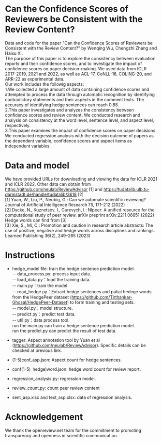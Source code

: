 # Can the Confidence Scores of Reviewers be Consistent with the Review Content?
Data and code for the paper "Can the Confidence Scores of Reviewers be Consistent with the Review Content?" by Wenqing Wu, Chengzhi Zhang and Haixu Xi. <br>
The purpose of this paper is to explore the consistency between evaluation reports and their confidence scores, and to investigate the impact of confidence scores on paper decision-making. We used data from ICLR 2017-2019, 2021 and 2022, as well as ACL-17, CoNLL-16, COLING-20, and ARR-22 as experimental data.<br>
Our work includes the followig aspects:<br>
1.We collected a large amount of data containing confidence scores and attempted to process the data through automatic recognition by identifying contradictory statements and their aspects in the comment texts. The accuracy of identifying hedge sentences can reach 0.88. <br>
2.This paper investigates and analyzes the consistency between confidence scores and review content. We conducted research and analysis on consistency at the word level, sentence level, and aspect level, respectively. <br>
3.This paper examines the impact of confidence scores on paper decisions. We conducted regression analysis with the decision outcome of papers as the dependent variable, confidence scores and aspect items as independent variables.
# Data and model
We have provided URLs for downloading and viewing the data for ICLR 2021 and ICLR 2022. Other data can obtain from https://github.com/neulab/ReviewAdvisor [1] and https://tudatalib.ulb.tu-darmstadt.de/handle/tudatalib/3618 [2] <br> 
[1] Yuan, W., Liu, P., Neubig, G.: Can we automate scientific reviewing? Journal of Artificial Intelligence Research 75, 171–212 (2022) <br>
[2] Dycke, N., Kuznetsov, I., Gurevych, I.: Nlpeer: A unified resource for the computational study of peer review. arXiv preprint arXiv:2211.06651 (2022) <br>
Hedge words can find from [3] <br>
[3] Xie, S., Mi, C.: Promotion and caution in research article abstracts: The use of positive, negative and hedge words across disciplines and rankings. Learned Publishing 36(2), 249–265 (2023)
# Instructions
- hedge_model file: train the hedge sentence prediction model.<br>
-- data_process.py: process input data.<br>
-- load_data.py：load the training data.<br>
-- main.py：train the model.<br>
-- read_hedge.py：Extract hedge sentences and patial hedege words from the HedgePeer dataset (https://github.com/Tirthankar-Ghosal/HedgePeer-Dataset) to form training and testing sets.<br>
-- model.py：model structure.<br>
-- predict.py：predict test data.<br>
-- util.py：data process tool.<br>
run the main.py can train a hedge sentence prediction model.<br>
run the predict.py can predict the result of test data.<br>
- tagger: Aspect annotation tool by Yuan et al (https://github.com/neulab/ReviewAdvisor). Specific details can be checked at previous link.<br>

- (1-5)conf_asp.json: Aspect count for hedge sentences.<br>

- conf(1-5)_hedge)word.json: hedge word count for review report.<br>

- regression_analysis.py: regression model. <br>

- review_count.py: count peer review content<br>

- sent_asp.xlsx and text_asp.xlsx: data of regression analysis.
# Acknowledgement
We thank the openreview.net team for the commitment to promoting transparency and openness in scientific communication.
